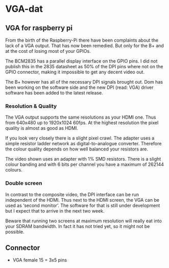 
# VGA-dat

## VGA for raspberry pi 

From the birth of the Raspberry-Pi there have been complaints about the lack of a VGA output. That has now been remedied. But only for the B+ and at the cost of losing most of your GPIOs. 

The BCM2835 has a parallel display interface on the GPIO pins. I did not publish this in the 2835 datasheet as 50% of the DPI pins where not on the GPIO connector, making it impossible to get any decent video out. 

The B+ however has all of the necessary DPI signals brought out. Dom has been working on the software side and the new DPI (read: VGA) driver software has been added to the latest release. 

### Resolution & Quality 

The VGA output supports the same resolutions as your HDMI one. Thus from 640x480 up to 1920x1024 60fps. At the highest resolution the pixel quality is almost as good as HDMI. 

If you look very closely there is a slight pixel crawl. The adapter uses a simple resistor ladder network as digital-to-analogue converter. Therefore the colour quality depends on how well balanced your resistors are. 

The video shown uses an adapter with 1% SMD resistors. There is a slight colour banding and with 6 bits per channel you have a maximum of 262144 colours.  


### Double screen 
In contrast to the composite video, the DPI interface can be run independent of the HDMI. Thus next to the HDMI screen, the VGA can be used as ‘second monitor’. The software for that is still under development but I expect that to arrive in the next two week. 

Beware that running two screens at maximum resolution will really eat into your SDRAM bandwidth. In fact it has not tried yet, so it might not be possible. 


## Connector 

- VGA female 15 = 3x5 pins 